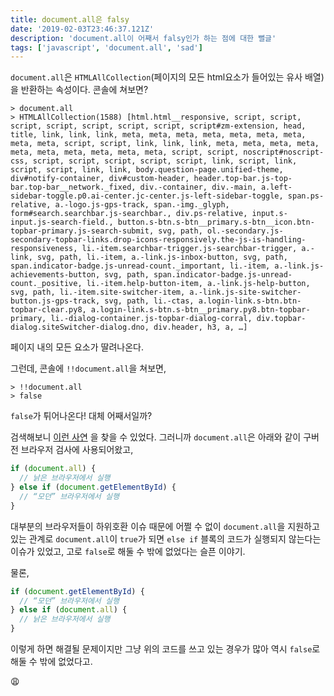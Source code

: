 ```yaml
---
title: document.all은 falsy
date: '2019-02-03T23:46:37.121Z'
description: 'document.all이 어째서 falsy인가 하는 점에 대한 뻘글'
tags: ['javascript', 'document.all', 'sad']
---
```


`document.all`은 `HTMLAllCollection`(페이지의 모든 html요소가 들어있는 유사 배열)을 반환하는 속성이다. 콘솔에 쳐보면?

```shell
> document.all
> HTMLAllCollection(1588) [html.html__responsive, script, script, script, script, script, script, script, script#zm-extension, head, title, link, link, link, meta, meta, meta, meta, meta, meta, meta, meta, meta, script, script, link, link, link, meta, meta, meta, meta, meta, meta, meta, meta, meta, meta, script, script, noscript#noscript-css, script, script, script, script, script, link, script, link, script, script, link, link, body.question-page.unified-theme, div#notify-container, div#custom-header, header.top-bar.js-top-bar.top-bar__network._fixed, div.-container, div.-main, a.left-sidebar-toggle.p0.ai-center.jc-center.js-left-sidebar-toggle, span.ps-relative, a.-logo.js-gps-track, span.-img._glyph, form#search.searchbar.js-searchbar., div.ps-relative, input.s-input.js-search-field., button.s-btn.s-btn__primary.s-btn__icon.btn-topbar-primary.js-search-submit, svg, path, ol.-secondary.js-secondary-topbar-links.drop-icons-responsively.the-js-is-handling-responsiveness, li.-item.searchbar-trigger.js-searchbar-trigger, a.-link, svg, path, li.-item, a.-link.js-inbox-button, svg, path, span.indicator-badge.js-unread-count._important, li.-item, a.-link.js-achievements-button, svg, path, span.indicator-badge.js-unread-count._positive, li.-item.help-button-item, a.-link.js-help-button, svg, path, li.-item.site-switcher-item, a.-link.js-site-switcher-button.js-gps-track, svg, path, li.-ctas, a.login-link.s-btn.btn-topbar-clear.py8, a.login-link.s-btn.s-btn__primary.py8.btn-topbar-primary, li.-dialog-container.js-topbar-dialog-corral, div.topbar-dialog.siteSwitcher-dialog.dno, div.header, h3, a, …]
```

페이지 내의 모든 요소가 딸려나온다.

그런데, 콘솔에 `!!document.all`을 쳐보면,

```shell
> !!document.all
> false
```

`false`가 튀어나온다! 대체 어째서일까?

검색해보니 [이런 사연](https://stackoverflow.com/a/10394873/8994411) 을 찾을 수 있었다. 그러니까 `document.all`은 아래와 같이 구버전 브라우저 검사에 사용되어왔고,

```js
if (document.all) {
  // 낡은 브라우저에서 실행
} else if (document.getElementById) {
  // “모던” 브라우저에서 실행
}
```

대부분의 브라우저들이 하위호환 이슈 때문에 어쩔 수 없이 `document.all`을 지원하고 있는 관계로 `document.all`이 `true`가 되면 `else if` 블록의 코드가 실행되지 않는다는 이슈가 있었고, 고로 `false`로 해둘 수 밖에 없었다는 슬픈 이야기.

물론,

```js
if (document.getElementById) {
  // “모던” 브라우저에서 실행
} else if (document.all) {
  // 낡은 브라우저에서 실행
}
```

이렇게 하면 해결될 문제이지만 그냥 위의 코드를 쓰고 있는 경우가 많아 역시 `false`로 해둘 수 밖에 없었다고.

😩
